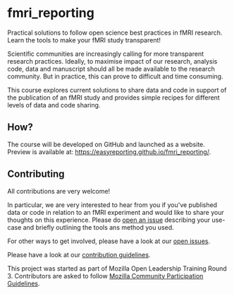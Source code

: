 # fmri_reporting
Practical solutions to follow open science best practices in fMRI research. Learn the tools to make your fMRI study transparent!

<!-- Outline the problem. Hard to share (meta)data => we don't. Benefits of sharing data. Help you do that.-->
<!-- So, you've performed your fMRI study and now you want to document what you've done. -->

Scientific communities are increasingly calling for more transparent research practices. Ideally, to maximise impact of our research, analysis code, data and manuscript should all be made available to the research community. But in practice, this can prove to difficult and time consuming.

This course explores current solutions to share data and code in support of the publication of an fMRI study and provides simple recipes for different levels of data and code sharing.




<!--Showing your working is a great way to advertise your work and build new collaborations. -->
## How?
The course will be developed on GitHub and launched as a website. Preview is available at: https://easyreporting.github.io/fmri_reporting/.

## Contributing
All contributions are very welcome! 

In particular, we are very interested to hear from you if you've published data or code in relation to an fMRI experiment and would like to share your thoughts on this experience. Please do [open an issue](https://github.com/cmaumet/fmri_reporting/issues) describing your use-case and briefly outlining the tools ans method you used.

For other ways to get involved, please have a look at our [open issues](https://github.com/cmaumet/fmri_reporting/issues). 

Please have a look at our [contribution guidelines](https://github.com/cmaumet/fmri_reporting/blob/master/CONTRIBUTING.md). 

This project was started as part of Mozilla Open Leadership Training Round 3. Contributors are asked to follow [Mozilla Community Participation Guidelines](https://www.mozilla.org/en-US/about/governance/policies/participation/).
